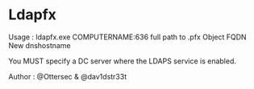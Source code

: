 # Ldapfx
Usage : ldapfx.exe COMPUTERNAME:636 full path to .pfx Object FQDN New dnshostname
  
You MUST specify a DC server where the LDAPS service is enabled.

  Author : @Ottersec & @dav1dstr33t
